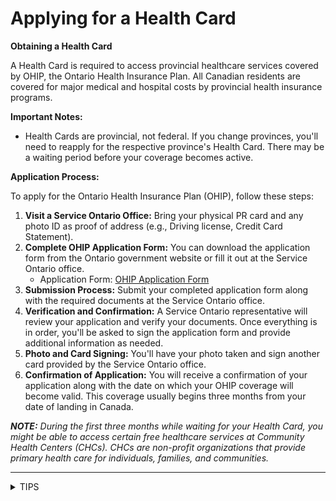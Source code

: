 # Applying for a Health Card

**Obtaining a Health Card**

A Health Card is required to access provincial healthcare services covered by OHIP, the Ontario Health Insurance Plan. All Canadian residents are covered for major medical and hospital costs by provincial health insurance programs.

**Important Notes:**

* Health Cards are provincial, not federal. If you change provinces, you'll need to reapply for the respective province's Health Card. There may be a waiting period before your coverage becomes active.

**Application Process:**

To apply for the Ontario Health Insurance Plan (OHIP), follow these steps:

1. **Visit a Service Ontario Office:** Bring your physical PR card and any photo ID as proof of address (e.g., Driving license, Credit Card Statement).
2. **Complete OHIP Application Form:** You can download the application form from the Ontario government website or fill it out at the Service Ontario office.
   * Application Form: [OHIP Application Form](https://www.ontario.ca/page/apply-ohip-and-get-health-card)
3. **Submission Process:** Submit your completed application form along with the required documents at the Service Ontario office.
4. **Verification and Confirmation:** A Service Ontario representative will review your application and verify your documents. Once everything is in order, you'll be asked to sign the application form and provide additional information as needed.
5. **Photo and Card Signing:** You'll have your photo taken and sign another card provided by the Service Ontario office.
6. **Confirmation of Application:** You will receive a confirmation of your application along with the date on which your OHIP coverage will become valid. This coverage usually begins three months from your date of landing in Canada.

_**NOTE:** During the first three months while waiting for your Health Card, you might be able to access certain free healthcare services at Community Health Centers (CHCs). CHCs are non-profit organizations that provide primary health care for individuals, families, and communities._

***

<details>

<summary>TIPS</summary>

**The Waiting Period:**

Alberta \[e.g. Calgary, Edmonton etc.] & Manitoba \[e.g. Winnipeg] are the only provinces where there is NO WAITING period for Health Insurance. In all other provinces there is a waiting period to get Health Benefits. In Ontario \[e.g. Toronto, Ottawa etc.] it is 3 months.

</details>
